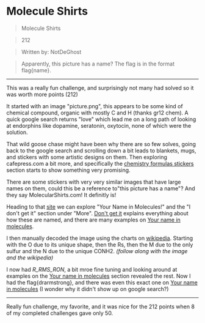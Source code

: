 # Molecule Shirts

>Molecule Shirts

>212

>Written by: NotDeGhost

>Apparently, this picture has a name? The flag is in the format flag{name}.

***

This was a really fun challenge, and surprisingly not many had solved so it was worth more points (212)

It started with an image "picture.png", this appears to be some kind of chemical compound, organic with mostly C and H (thanks gr12 chem).
A quick google search returns "love" which lead me on a long path of looking at endorphins like dopamine, seratonin, oxytocin, none of which were the solution.


That wild goose chase might have been why there are so few solves, going back to the google search and scrolling down a bit leads to blankets, mugs, and stickers with some artistic designs on them.
Then exploring cafepress.com a bit more, and specifically the [chemistry formulas stickers](https://www.cafepress.com/+chemistry-formulas+stickers) section starts to show something very promising.

There are some stickers with very very similar images that have large names on them, could this be a reference to"this picture has a name"?
And they say MolecularShirts.com! It definitly is!

Heading to that [site](http://www.molecularshirts.com) we can explore "Your Name in Molecules!" and the "I don't get it" section under "More".
[Don't get it](http://www.molecularshirts.com/dont-get-it/) explains everything about how these are named, and there are many examples on [Your name in molecules](http://www.molecularshirts.com/your-name-in-molecules/).

I then manually decoded the image using the charts on [wikipedia](https://en.wikipedia.org/wiki/List_of_standard_amino_acids).
Starting with the O due to its unique shape, then the Rs, then the M due to the only sulfur and the N due to the unique CONH2. _(follow along with the image and the wikipedia)_


I now had  _R_RMS_RON_, a bit mroe fine tuning and looking around at examples on the [Your name in molecules](http://www.molecularshirts.com/your-name-in-molecules/) section revealed the rest.
Now I had the flag{drarmstrong}, and there was even this exact one on [Your name in molecules](http://www.molecularshirts.com/your-name-in-molecules/) (I wonder why it didn't show up on google search?)

***

Really fun challenge, my favorite, and it was nice for the 212 points when 8 of my completed challenges gave only 50.